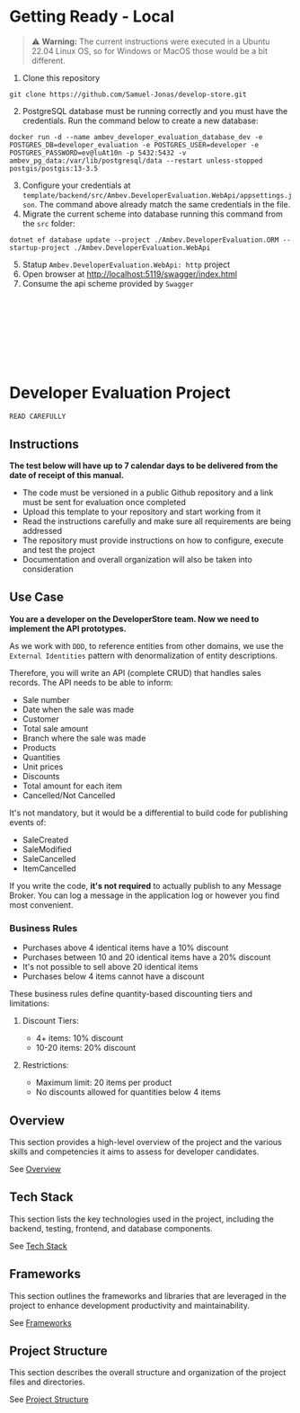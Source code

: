 # Getting Ready - Local

> ⚠️ **Warning:** The current instructions were executed in a Ubuntu 22.04 Linux OS, so for Windows or MacOS those would be a bit different.

1. Clone this repository 
```shell
git clone https://github.com/Samuel-Jonas/develop-store.git
```
2. PostgreSQL database must be running correctly and you must have the credentials. Run the command below to create a new database:
```shell
docker run -d --name ambev_developer_evaluation_database_dev -e POSTGRES_DB=developer_evaluation -e POSTGRES_USER=developer -e POSTGRES_PASSWORD=ev@luAt10n -p 5432:5432 -v ambev_pg_data:/var/lib/postgresql/data --restart unless-stopped postgis/postgis:13-3.5
```
3. Configure your credentials at `template/backend/src/Ambev.DeveloperEvaluation.WebApi/appsettings.json`. The command above already match the same credentials in the file.
4. Migrate the current scheme into database running this command from the `src` folder:
```shell
dotnet ef database update --project ./Ambev.DeveloperEvaluation.ORM --startup-project ./Ambev.DeveloperEvaluation.WebApi
```
5. Statup `Ambev.DeveloperEvaluation.WebApi: http` project
6. Open browser at [http://localhost:5119/swagger/index.html](http://localhost:5119/swagger/index.html)
7. Consume the api scheme provided by `Swagger`


<br></br>
<br></br>
---

# Developer Evaluation Project

`READ CAREFULLY`

## Instructions
**The test below will have up to 7 calendar days to be delivered from the date of receipt of this manual.**

- The code must be versioned in a public Github repository and a link must be sent for evaluation once completed
- Upload this template to your repository and start working from it
- Read the instructions carefully and make sure all requirements are being addressed
- The repository must provide instructions on how to configure, execute and test the project
- Documentation and overall organization will also be taken into consideration

## Use Case
**You are a developer on the DeveloperStore team. Now we need to implement the API prototypes.**

As we work with `DDD`, to reference entities from other domains, we use the `External Identities` pattern with denormalization of entity descriptions.

Therefore, you will write an API (complete CRUD) that handles sales records. The API needs to be able to inform:

* Sale number
* Date when the sale was made
* Customer
* Total sale amount
* Branch where the sale was made
* Products
* Quantities
* Unit prices
* Discounts
* Total amount for each item
* Cancelled/Not Cancelled

It's not mandatory, but it would be a differential to build code for publishing events of:
* SaleCreated
* SaleModified
* SaleCancelled
* ItemCancelled

If you write the code, **it's not required** to actually publish to any Message Broker. You can log a message in the application log or however you find most convenient.

### Business Rules

* Purchases above 4 identical items have a 10% discount
* Purchases between 10 and 20 identical items have a 20% discount
* It's not possible to sell above 20 identical items
* Purchases below 4 items cannot have a discount

These business rules define quantity-based discounting tiers and limitations:

1. Discount Tiers:
   - 4+ items: 10% discount
   - 10-20 items: 20% discount

2. Restrictions:
   - Maximum limit: 20 items per product
   - No discounts allowed for quantities below 4 items

## Overview
This section provides a high-level overview of the project and the various skills and competencies it aims to assess for developer candidates. 

See [Overview](/.doc/overview.md)

## Tech Stack
This section lists the key technologies used in the project, including the backend, testing, frontend, and database components. 

See [Tech Stack](/.doc/tech-stack.md)

## Frameworks
This section outlines the frameworks and libraries that are leveraged in the project to enhance development productivity and maintainability. 

See [Frameworks](/.doc/frameworks.md)

<!-- 
## API Structure
This section includes links to the detailed documentation for the different API resources:
- [API General](./docs/general-api.md)
- [Products API](/.doc/products-api.md)
- [Carts API](/.doc/carts-api.md)
- [Users API](/.doc/users-api.md)
- [Auth API](/.doc/auth-api.md)
-->

## Project Structure
This section describes the overall structure and organization of the project files and directories. 

See [Project Structure](/.doc/project-structure.md)